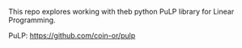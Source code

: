 This repo explores working with theb python PuLP library for Linear Programming.

PuLP: https://github.com/coin-or/pulp
